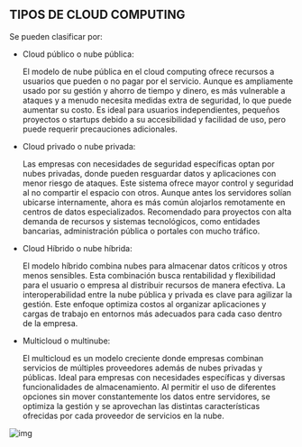 ## TIPOS DE CLOUD COMPUTING

Se pueden clasificar por:
- Cloud público o nube pública:
  
  El modelo de nube pública en el cloud computing ofrece recursos a usuarios que pueden o no pagar por el servicio. Aunque es ampliamente usado por su gestión y ahorro de tiempo y dinero, es más vulnerable a ataques y a menudo necesita medidas extra de seguridad, lo que puede aumentar su costo. Es ideal para usuarios independientes, pequeños proyectos o startups debido a su accesibilidad y facilidad de uso, pero puede requerir precauciones adicionales.
  
- Cloud privado o nube privada:
  
  Las empresas con necesidades de seguridad específicas optan por nubes privadas, donde pueden resguardar datos y aplicaciones con menor riesgo de ataques. Este sistema ofrece mayor control y seguridad al no compartir el espacio con otros. Aunque antes los servidores solían ubicarse internamente, ahora es más común alojarlos remotamente en centros de datos especializados. Recomendado para proyectos con alta demanda de recursos y sistemas tecnológicos, como entidades bancarias, administración pública o portales con mucho tráfico.
  
- Cloud Híbrido o nube híbrida:
  
  El modelo híbrido combina nubes para almacenar datos críticos y otros menos sensibles. Esta combinación busca rentabilidad y flexibilidad para el usuario o empresa al distribuir recursos de manera efectiva. La interoperabilidad entre la nube pública y privada es clave para agilizar la gestión. Este enfoque optimiza costos al organizar aplicaciones y cargas de trabajo en entornos más adecuados para cada caso dentro de la empresa.
  
- Multicloud o multinube:
  
  El multicloud es un modelo creciente donde empresas combinan servicios de múltiples proveedores además de nubes privadas y públicas. Ideal para empresas con necesidades específicas y diversas funcionalidades de almacenamiento. Al permitir el uso de diferentes opciones sin mover constantemente los datos entre servidores, se optimiza la gestión y se aprovechan las distintas características ofrecidas por cada proveedor de servicios en la nube.

![img](/img/)
